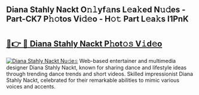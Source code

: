 ## Diana Stahly Nackt O𝚗𝚕yf𝚊ns L𝚎a𝚔ed N𝚞𝚍es - Part-CK7 P𝚑𝚘tos Vi𝚍𝚎o - H𝚘𝚝 Part L𝚎a𝚔s I1PnK

# <h2><a href="http://kf8gcy7.oniu.top/?m=Diana+Stahly+Nackt">🔗👉 🔴 Diana Stahly Nackt P𝚑ot𝚘𝚜 V𝚒d𝚎o</a></h2>

[![Diana Stahly Nackt Nu𝚍e𝚜](https://i.imgur.com/0qMVB7G.gif)](http://kf8gcy7.oniu.top/?m=Diana+Stahly+Nackt)
Web-based entertainer and multimedia designer Diana Stahly Nackt, known for sharing dance and lifestyle ideas through trending dance trends and short videos. Skilled impressionist Diana Stahly Nackt, celebrated for their remarkable abilities to mimic various voices and accents.  
